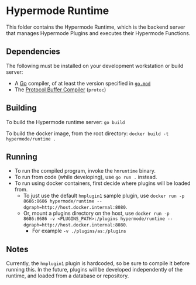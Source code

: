 # Hypermode Runtime

This folder contains the Hypermode Runtime, which is the backend server that manages
Hypermode Plugins and executes their Hypermode Functions.

## Dependencies

The following must be installed on your development workstation or build server:

- A [Go](https://go.dev/) compiler, of at least the version specified in [`go.mod`](./go.mod)
- The [Protocol Buffer Compiler](https://grpc.io/docs/protoc-installation/) (`protoc`)

## Building

To build the Hypermode runtime server: `go build`

To build the docker image, from the root directory: `docker build -t hypermode/runtime .`

## Running

- To run the compiled program, invoke the `hmruntime` binary.
- To run from code (while developing), use `go run .` instead.
- To run using docker containers, first decide where plugins will be loaded from.
  - To just use the default `hmplugin1` sample plugin, use `docker run -p 8686:8686 hypermode/runtime --dgraph=http://host.docker.internal:8080`.
  - Or, mount a plugins directory on the host, use `docker run -p 8686:8686 -v <PLUGINS_PATH>:/plugins hypermode/runtime --dgraph=http://host.docker.internal:8080`.
    - For example `-v ./plugins/as:/plugins`

## Notes

Currently, the `hmplugin1` plugin is hardcoded, so be sure to compile it before
running this.  In the future, plugins will be developed independently of the runtime,
and loaded from a database or repository.
